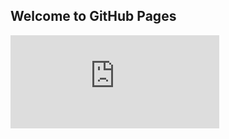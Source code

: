 ## Welcome to GitHub Pages

<iframe src="http://free.timeanddate.com/countdown/i7luupzi/n470/cf100/cm0/cu4/ct0/cs1/ca0/cr0/ss0/cac000/cpc000/pcfff/tcfff/fs100/szw320/szh135/tat%D9%A9(%E2%9C%BF%E2%88%82%E2%80%BF%E2%88%82%E2%9C%BF)%DB%B6%20%D9%A9(%E2%9C%BF%E2%88%82%E2%80%BF%E2%88%82%E2%9C%BF)%DB%B6%20%D9%A9(%E2%9C%BF%E2%88%82%E2%80%BF%E2%88%82%E2%9C%BF)%DB%B6%20%D9%A9(%E2%9C%BF%E2%88%82%E2%80%BF%E2%88%82%E2%9C%BF)%DB%B6/tac000/tpt%20%E2%99%AB.(%E2%97%95%E2%88%A0%E2%97%95).%E2%99%AB%20%E2%99%AB.(%E2%97%95%E2%88%A0%E2%97%95).%E2%99%AB%20%E2%99%AB.(%E2%97%95%E2%88%A0%E2%97%95).%E2%99%AB%20%E2%99%AB.(%E2%97%95%E2%88%A0%E2%97%95).%E2%99%AB/tpc000/mat%E5%A7%9D%E5%BD%A4%E5%87%BA%E7%8D%84%E5%80%92%E8%A8%88%E6%99%82/mac000/mpt%E5%A7%9D%E5%BD%A4%E5%87%BA%E9%96%98%EF%BC%8C%E9%96%92%E9%9B%9C%E4%BA%BA%E7%AD%89%E5%A5%BD%E8%87%AA%E7%82%BA%E4%B9%8B/mpc000/iso2020-12-28T00:00:00/pa7" allowTransparency="true" frameborder="0" width="334" height="149"></iframe>
